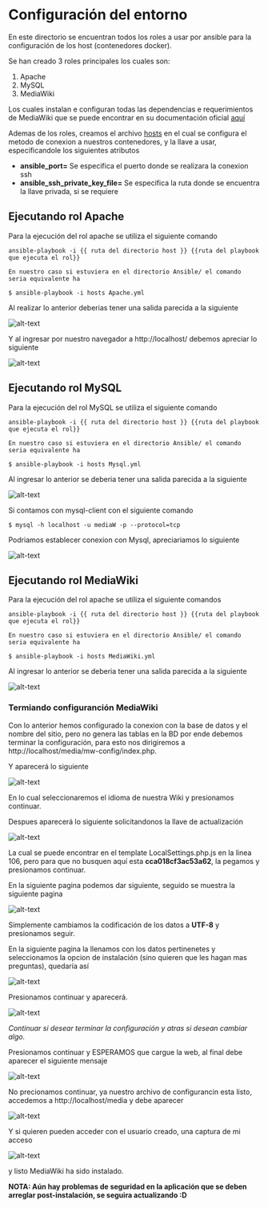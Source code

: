 # Configuración del entorno #

En este directorio se encuentran todos los roles a usar por ansible para la configuración de los host (contenedores docker).

Se han creado 3 roles principales los cuales son:

1. Apache
2. MySQL
3. MediaWiki

Los cuales instalan e configuran todas las dependencias e requerimientos de MediaWiki que se puede encontrar en su documentación oficial [aquí](https://www.mediawiki.org/wiki/Manual:Installation_requirements)

Ademas de los roles, creamos el archivo [hosts](hosts) en el cual se configura el metodo de conexion a nuestros contenedores, y la llave a usar, especificandole los siguientes atributos

- **ansible_port=** Se especifica el puerto donde se realizara la conexion ssh
- **ansible_ssh_private_key_file=** Se especifica la ruta donde se encuentra la llave privada, si se requiere

## Ejecutando rol Apache ##

Para la ejecución del rol apache se utiliza el siguiente comando

```
ansible-playbook -i {{ ruta del directorio host }} {{ruta del playbook que ejecuta el rol}}

En nuestro caso si estuviera en el directorio Ansible/ el comando seria equivalente ha

$ ansible-playbook -i hosts Apache.yml
```

Al realizar lo anterior deberias tener una salida parecida a la siguiente

![alt-text](/img/Apache_rol.png)

Y al ingresar por nuestro navegador a http://localhost/ debemos apreciar lo siguiente

![alt-text](/img/Home_apache.png)

## Ejecutando rol MySQL ##

Para la ejecución del rol MySQL se utiliza el siguiente comando
```
ansible-playbook -i {{ ruta del directorio host }} {{ruta del playbook que ejecuta el rol}}

En nuestro caso si estuviera en el directorio Ansible/ el comando seria equivalente ha

$ ansible-playbook -i hosts Mysql.yml
```

Al ingresar lo anterior se deberia tener una salida parecida a la siguiente

![alt-text](/img/MySQL_role.png)

Si contamos con mysql-client con el siguiente comando

`$ mysql -h localhost -u mediaW -p --protocol=tcp`

Podriamos establecer conexion con Mysql, apreciariamos lo siguiente

![alt-text](/img/Mysql_connect.png)

## Ejecutando rol MediaWiki ##

Para la ejecución del rol apache se utiliza el siguiente comandos

```
ansible-playbook -i {{ ruta del directorio host }} {{ruta del playbook que ejecuta el rol}}

En nuestro caso si estuviera en el directorio Ansible/ el comando seria equivalente ha

$ ansible-playbook -i hosts MediaWiki.yml
```

Al ingresar lo anterior se deberia tener una salida parecida a la siguiente

![alt-text](/img/MediaWiki_role.png)


### Termiando configuranción MediaWiki ###

Con lo anterior hemos configurado la conexion con la base de datos y el nombre del sitio, pero no genera las tablas en la BD por ende debemos terminar la configuración, para esto nos dirigiremos a http://localhost/media/mw-config/index.php.

Y aparecerá lo siguiente

![alt-text](/img/MediaW_config1.png)

En lo cual seleccionaremos el idioma de nuestra Wiki y presionamos continuar.

Despues aparecerá lo siguiente solicitandonos la llave de actualización

![alt-text](/img/MediaW_config2.png)

La cual se puede encontrar en el template LocalSettings.php.js en la linea 106, pero para que no busquen aquí esta **cca018cf3ac53a62**, la pegamos y presionamos continuar.

En la siguiente pagina podemos dar siguiente, seguido se muestra la siguiente pagina

![alt-text](/img/MediaW_config3.png)

Simplemente cambiamos la codificación de los datos a **UTF-8** y presionamos seguir.

En la siguiente pagina la llenamos con los datos pertinenetes y seleccionamos la opcion de instalación (sino quieren que les hagan mas preguntas), quedaría así

![alt-text](/img/MediaW_config4.png)

Presionamos continuar y aparecerá.

![alt-text](/img/MediaW_config5.png)

*Continuar si desear terminar la configuración y atras si desean cambiar algo.*

Presionamos continuar y ESPERAMOS que cargue la web, al final debe aparecer el siguiente mensaje

![alt-text](/img/MediaW_config6.png)

No precionamos continuar, ya nuestro archivo de configurancin esta listo, accedemos a http://localhost/media y debe aparecer

![alt-text](/img/MediaW_config7.png)

Y si quieren pueden acceder con el usuario creado, una captura de mi acceso

![alt-text](/img/MediaW_config8.png)


y listo MediaWiki ha sido instalado.

**NOTA: Aún hay problemas de seguridad en la aplicación que se deben arreglar post-instalación, se seguira actualizando :D**
